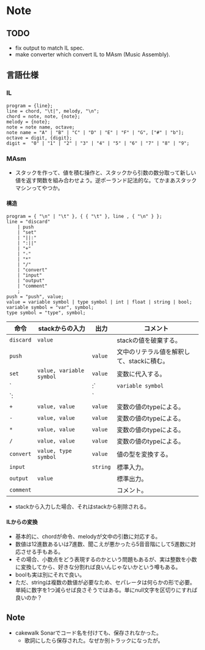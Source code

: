 ﻿# Note

## TODO

* fix output to match IL spec.
* make converter which convert IL to MAsm (Music Assembly).

## 言語仕様

### IL

```ebnf
program = {line};
line = chord, "\t|", melody, "\n";
chord = note, note, {note};
melody = {note};
note = note name, octave;
note name = "A" | "B" | "C" | "D" | "E" | "F" | "G", ["#" | "b"];
octave = digit, {digit};
digit =  "0" | "1" | "2" | "3" | "4" | "5" | "6" | "7" | "8" | "9";
```

### MAsm

* スタックを作って、値を積む操作と、スタックから引数の数分取って新しい値を返す関数を組み合わせよう。逆ポーランド記法的な。てかまあスタックマシンってやつか。

#### 構造

```ebnf
program = { "\n" | "\t" }, { { "\t" }, line , { "\n" } };
line = "discard"
	| push
	| "set"
	| "||:"
	| ":||"
	| "+"
	| "-"
	| "*"
	| "/"
	| "convert"
	| "input"
	| "output"
	| "comment"
	;
push = "push", value;
value = variable symbol | type symbol | int | float | string | bool;
variable symbol = "var", symbol;
type symbol = "type", symbol;
```

|命令		|stackからの入力			|出力		|コメント					|
|-			|-							|-			|-							|
|`discard`	|`value`					|			|stackの値を破棄する。		|
|`push`		|							|`value`	|文中のリテラル値を解釈して、stackに積む。|
|`set`		|`value, variable symbol`	|`value`	|変数に代入する。|
|`||:`		|`variable symbol`			|			|反復の開始マーカー。反復は、変数の値がtrueである間続く。|
|`:||`		|							|			|反復の終了マーカー。|
|`+`		|`value, value`				|`value`	|変数の値のtypeによる。|
|`-`		|`value, value`				|`value`	|変数の値のtypeによる。|
|`*`		|`value, value`				|`value`	|変数の値のtypeによる。|
|`/`		|`value, value`				|`value`	|変数の値のtypeによる。|
|`convert`	|`value, type symbol`		|`value`	|値の型を変換する。|
|`input`	|							|`string`	|標準入力。|
|`output`	|`value`					|			|標準出力。|
|`comment`	|							|			|コメント。|
* stackから入力した場合、それはstackから削除される。

#### ILからの変換

* 基本的に、chordが命令、melodyが文中の引数に対応する。
* 数値は12進数あるいは7進数、聞こえが悪かったら5音音階にして5進数に対応させる手もある。
* その場合、小数点をどう表現するのかという問題もあるが、実は整数を小数に変換してから、好きな分割れば良いんじゃないかという噂もある。
* boolも実は別にそれで良い。
* ただ、stringは複数の数値が必要なため、セパレータは何らかの形で必要。単純に数字を1つ減らせば良さそうではある。単にnull文字を区切りにすれば良いのか？

## Note

* cakewalk Sonarでコード名を付けても、保存されなかった。
  * 歌詞にしたら保存された。なぜか別トラックになったが。
